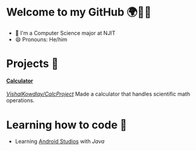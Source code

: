 # Welcome to my GitHub 🌍🧑‍🎓
- 🦆 I'm a Computer Science major at NJIT
- 😄 Pronouns: He/him


# Projects 🙇
#### <ins>Calculator</ins>  
*[VishalKowdlay/CalcProject](https://github.com/VishalKowdlay/CalcProject)*
Made a calculator that handles scientific math operations.

# Learning how to code 🚀
-  Learning [Android Studios](https://github.com/VishalKowdlay/Android-App-Dev) with *Java*
